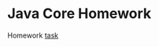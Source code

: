 # Java Core Homework

Homework [task](https://github.com/netology-code/jd-homeworks/blob/master/lambda/task1/README.md)
